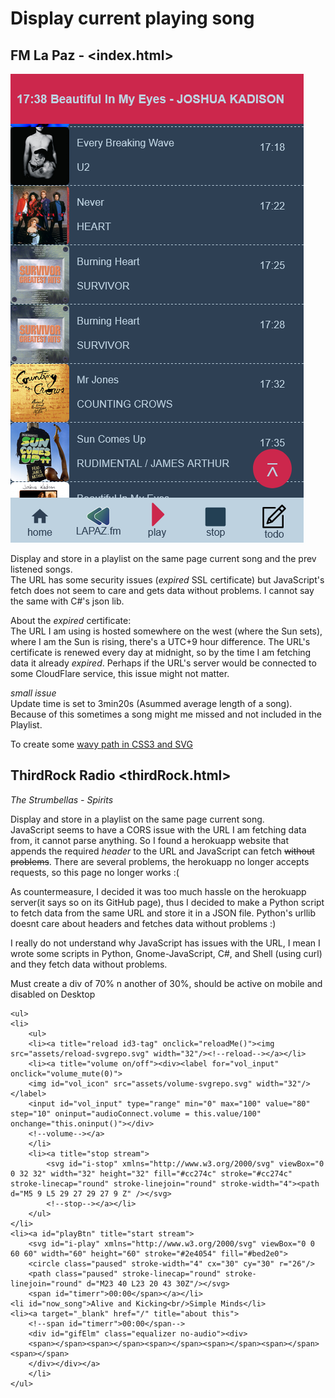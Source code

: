 # Display current playing song

## FM La Paz - <index.html>

![new design](../assets/new_design.png)

Display and store in a playlist on the same page current song and the prev listened songs.<br>
The URL has some security issues (*expired* SSL certificate) but JavaScript's fetch does not seem to care and gets data without problems. I cannot say the same with C#'s json lib.

About the *expired* certificate:<br>
The URL I am using is hosted somewhere on the west (where the Sun sets), where I am the Sun is rising, there's a UTC+9 hour difference. The URL's certificate is renewed every day at midnight, so by the time I am fetching data it already *expired*. Perhaps if the URL's server would be connected to some CloudFlare service, this issue might not matter.

*small issue*<br>
Update time is set to 3min20s (Asummed average length of a song). Because of this sometimes a song might me missed and not included in the Playlist.

To create some [wavy path in CSS3 and SVG](https://css-tricks.com/how-to-create-wavy-shapes-patterns-in-css/#top-of-site)

## ThirdRock Radio <thirdRock.html>

*The Strumbellas - Spirits*

Display and store in a playlist on the same page current song.<br>
JavaScript seems to have a CORS issue with the URL I am fetching data from, it cannot parse anything. So I found a herokuapp website that appends the required *header* to the URL and JavaScript can fetch ~~without problems~~. There are several problems, the herokuapp no longer accepts requests, so this page no longer works :(

As countermeasure, I decided it was too much hassle on the herokuapp server(it says so on its GitHub page), thus I decided to make a Python script to fetch data from the same URL and store it in a JSON file. Python's urllib doesnt care about headers and fetches data without problems :)

I really do not understand why JavaScript has issues with the URL, I mean I wrote some scripts in Python, Gnome-JavaScript, C#, and Shell (using curl) and they fetch data without problems.

Must create a div of 70% n another of 30%, should be active on mobile
and disabled on Desktop

    <ul>
    <li>
        <ul>          
        <li><a title="reload id3-tag" onclick="reloadMe()"><img src="assets/reload-svgrepo.svg" width="32"/><!--reload--></a></li>
        <li><a title="volume on/off"><div><label for="vol_input" onclick="volume_mute(0)">
        <img id="vol_icon" src="assets/volume-svgrepo.svg" width="32"/></label>
        <input id="vol_input" type="range" min="0" max="100" value="80" step="10" oninput="audioConnect.volume = this.value/100" onchange="this.oninput()"></div>
        <!--volume--></a>
        </li>
        <li><a title="stop stream">
            <svg id="i-stop" xmlns="http://www.w3.org/2000/svg" viewBox="0 0 32 32" width="32" height="32" fill="#cc274c" stroke="#cc274c" stroke-linecap="round" stroke-linejoin="round" stroke-width="4"><path d="M5 9 L5 29 27 29 27 9 Z" /></svg>
            <!--stop--></a></li>
        </ul>
    </li>
    <li><a id="playBtn" title="start stream">
        <svg id="i-play" xmlns="http://www.w3.org/2000/svg" viewBox="0 0 60 60" width="60" height="60" stroke="#2e4054" fill="#bed2e0">
        <circle class="paused" stroke-width="4" cx="30" cy="30" r="26"/>
        <path class="paused" stroke-linecap="round" stroke-linejoin="round" d="M23 40 L23 20 43 30Z"/></svg>
        <span id="timerr">00:00</span></a></li>
    <li id="now_song">Alive and Kicking<br/>Simple Minds</li>
    <li><a target="_blank" href="/" title="about this">
        <!--span id="timerr">00:00</span-->
        <div id="gifElm" class="equalizer no-audio"><div>
        <span></span><span></span><span></span><span></span><span></span><span></span>
        </div></div></a>
        </li>
    </ul>
